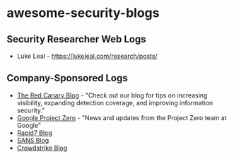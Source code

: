 # awesome-security-blogs

## Security Researcher Web Logs 
* Luke Leal - https://lukeleal.com/research/posts/ 


## Company-Sponsored Logs
* [The Red Canary Blog](https://redcanary.com/blog/) - "Check out our blog for tips on increasing visibility, expanding detection coverage, and improving information security." 
* [Google Project Zero](https://googleprojectzero.blogspot.com/) - "News and updates from the Project Zero team at Google"
* [Rapid7 Blog](https://blog.rapid7.com/tag/research/)
* [SANS Blog](https://www.sans.org/blog/)
* [Crowdstrike Blog](https://www.crowdstrike.com/blog/)
